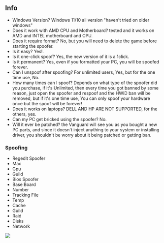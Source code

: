 ## Info 
- Windows Version? Windows 11/10 all version "haven't tried on older windows"
- Does it work with AMD CPU and Motherboard? tested and it works on AMD and INTEL motherboard and CPU.
- Does it require format? No, but you will need to delete the game before starting the spoofer.
- Is it easy? Yes!.
- Is it one-click spoof? Yes, the new version of it is a 1click.
- Is it permanent? Yes, even if you formatted your PC, you will be spoofed forever.
- Can I unspoof after spoofing? For unlimited users, Yes, but for the one time use, No.
- How many times can I spoof? Depends on what type of the spoofer did you purchase, if it's Unlimited, then every time you got banned by some reason, just open the spoofer and respoof and the HWID ban will be removed, but if it's one time use, You can only spoof your hardware once but the spoof will be forever!
- Does it works on laptops? DELL AND HP ARE NOT SUPPORTED, for the others, yes.
- Can my PC get bricked using the spoofer? No.
- Will it ever be patched? the Vanguard will see you as you bought a new PC parts, and since it doesn't inject anything to your system or installing driver, you shouldn't be worry about it being patched or getting ban.

### Spoofing
* Regedit Spoofer
* Mac
* Gpu
* Guild
* Bios Spoofer
* Base Board
* Number
* Tracking File
* Temp
* Cache 
* Guild
* Raid 
* Disks
* Network

![](https://i.ibb.co/C8gBv9L/AR22.png)
